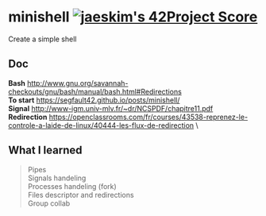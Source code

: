 # minishell [![jaeskim's 42Project Score](https://badge42.herokuapp.com/api/project/nmbabazi/minishell)](https://github.com/JaeSeoKim/badge42)

Create a simple shell

## Doc
**Bash**
http://www.gnu.org/savannah-checkouts/gnu/bash/manual/bash.html#Redirections \
**To start**
https://segfault42.github.io/posts/minishell/ \
**Signal**
http://www-igm.univ-mlv.fr/~dr/NCSPDF/chapitre11.pdf \
**Redirection**
https://openclassrooms.com/fr/courses/43538-reprenez-le-controle-a-laide-de-linux/40444-les-flux-de-redirection \

## What I learned
>Pipes \
>Signals handeling \
>Processes handeling (fork) \
>Files descriptor and redirections \
>Group collab
